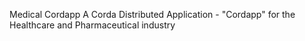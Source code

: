 Medical Cordapp
A Corda Distributed Application - "Cordapp" for the Healthcare and Pharmaceutical industry
